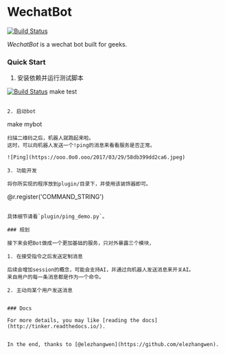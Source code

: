 # WechatBot
[![Build Status](https://travis-ci.org/chuanwu/WechatBot.svg?branch=master)](https://travis-ci.org/chuanwu/WechatBot)

*WechatBot* is a wechat bot built for geeks.

### Quick Start

1. 安装依赖并运行测试脚本

[![Build Status](https://travis-ci.org/chuanwu/WechatBot.svg?branch=master)](https://travis-ci.org/chuanwu/WechatBot)
   make test
   ```

2. 启动bot

   ```
   make mybot
   ```
   扫描二维码之后，机器人就跑起来啦。
   这时，可以向机器人发送一个!ping的消息来看看服务是否正常。

   ![Ping](https://ooo.0o0.ooo/2017/03/29/58db399dd2ca6.jpeg)

3. 功能开发

 将你所实现的程序放到plugin/目录下，并使用该装饰器即可。

 ```
 @r.register('COMMAND_STRING')
 ```

 具体细节请看`plugin/ping_demo.py`。

### 规划

接下来会把Bot做成一个更加基础的服务，只对外暴露三个模块，

1. 在接受指令之后发送定制消息

后续会增加session的概念，可能会支持AI，并通过向机器人发送消息来开关AI。
来自用户的每一条消息都是作为一个命令。

2. 主动向某个用户发送消息


### Docs

For more details, you may like [reading the docs](http://tinker.readthedocs.io/).


In the end, thanks to [@elezhangwen](https://github.com/elezhangwen).
